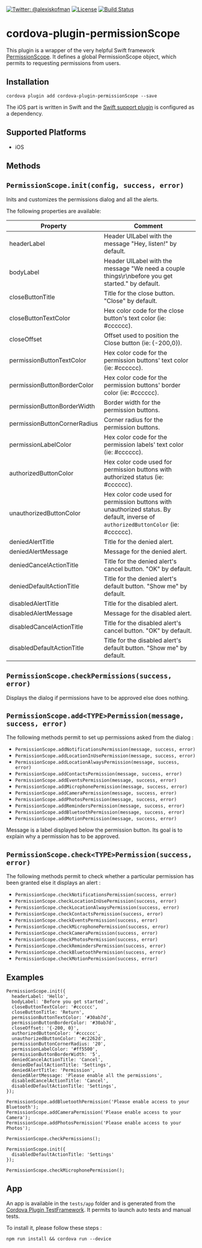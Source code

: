 [![Twitter: @alexiskofman](https://img.shields.io/badge/contact-@alexiskofman-blue.svg?style=flat)](https://twitter.com/alexiskofman)
[![License](https://img.shields.io/badge/license-apache2-green.svg?style=flat)](https://github.com/akofman/cordova-plugin-permissionScope/blob/master/LICENSE)
[![Build Status](https://travis-ci.org/akofman/cordova-plugin-permissionScope.svg?branch=master&style=flat)](https://travis-ci.org/akofman/cordova-plugin-permissionScope)

# cordova-plugin-permissionScope

This plugin is a wrapper of the very helpful Swift framework [PermissionScope](https://github.com/akofman/permissionScope).
It defines a global PermissionScope object, which permits to requesting permissions from users.

## Installation

```
cordova plugin add cordova-plugin-permissionScope --save
```
The iOS part is written in Swift and the [Swift support plugin](https://github.com/akofman/cordova-plugin-add-swift-support) is configured as a dependency.

## Supported Platforms

- iOS

## Methods

## `PermissionScope.init(config, success, error)`
Inits and customizes the permissions dialog and all the alerts.

The following properties are available:

Property | Comment
----- | -------
headerLabel | Header UILabel with the message "Hey, listen!" by default.
bodyLabel | Header UILabel with the message "We need a couple things\r\nbefore you get started." by default.
closeButtonTitle | Title for the close button. "Close" by default.
closeButtonTextColor | Hex color code for the close button's text color (ie: #cccccc).
closeOffset | Offset used to position the Close button (ie: {-200,0}).
permissionButtonTextColor | Hex color code for the permission buttons' text color (ie: #cccccc).
permissionButtonBorderColor | Hex color code for the permission buttons' border color (ie: #cccccc).
permissionButtonΒorderWidth | Border width for the permission buttons.
permissionButtonCornerRadius | Corner radius for the permission buttons.
permissionLabelColor | Hex color code for the permission labels' text color (ie: #cccccc).
authorizedButtonColor | Hex color code used for permission buttons with authorized status (ie: #cccccc).
unauthorizedButtonColor | Hex color code used for permission buttons with unauthorized status. By default, inverse of `authorizedButtonColor` (ie: #cccccc).
deniedAlertTitle | Title for the denied alert.
deniedAlertMessage | Message for the denied alert.
deniedCancelActionTitle | Title for the denied alert's cancel button. "OK" by default.
deniedDefaultActionTitle | Title for the denied alert's default button. "Show me" by default.
disabledAlertTitle | Title for the disabled alert.
disabledAlertMessage | Message for the disabled alert.
disabledCancelActionTitle | Title for the disabled alert's cancel button. "OK" by default.
disabledDefaultActionTitle | Title for the disabled alert's default button. "Show me" by default.

## `PermissionScope.checkPermissions(success, error)`
Displays the dialog if permissions have to be approved else does nothing.

## `PermissionScope.add<TYPE>Permission(message, success, error)`
The following methods permit to set up permissions asked from the dialog :
- `PermissionScope.addNotificationsPermission(message, success, error)`
- `PermissionScope.addLocationInUsePermission(message, success, error)`
- `PermissionScope.addLocationAlwaysPermission(message, success, error)`
- `PermissionScope.addContactsPermission(message, success, error)`
- `PermissionScope.addEventsPermission(message, success, error)`
- `PermissionScope.addMicrophonePermission(message, success, error)`
- `PermissionScope.addCameraPermission(message, success, error)`
- `PermissionScope.addPhotosPermission(message, success, error)`
- `PermissionScope.addRemindersPermission(message, success, error)`
- `PermissionScope.addBluetoothPermission(message, success, error)`
- `PermissionScope.addMotionPermission(message, success, error)`

Message is a label displayed below the permission button. Its goal is to explain why a permission has to be approved.

## `PermissionScope.check<TYPE>Permission(success, error)`
The following methods permit to check whether a particular permission has been granted else it displays an alert :
- `PermissionScope.checkNotificationsPermission(success, error)`
- `PermissionScope.checkLocationInUsePermission(success, error)`
- `PermissionScope.checkLocationAlwaysPermission(success, error)`
- `PermissionScope.checkContactsPermission(success, error)`
- `PermissionScope.checkEventsPermission(success, error)`
- `PermissionScope.checkMicrophonePermission(success, error)`
- `PermissionScope.checkCameraPermission(success, error)`
- `PermissionScope.checkPhotosPermission(success, error)`
- `PermissionScope.checkRemindersPermission(success, error)`
- `PermissionScope.checkBluetoothPermission(success, error)`
- `PermissionScope.checkMotionPermission(success, error)`

## Examples

```
PermissionScope.init({
  headerLabel: 'Hello',
  bodyLabel: 'Before you get started',
  closeButtonTextColor: '#cccccc',
  closeButtonTitle: 'Return',
  permissionButtonTextColor: '#30ab7d',
  permissionButtonBorderColor: '#30ab7d',
  closeOffset: '{-200, 0}',
  authorizedButtonColor: '#cccccc',
  unauthorizedButtonColor: '#c2262d',
  permissionButtonCornerRadius: '20',
  permissionLabelColor: '#ff5500',
  permissionButtonΒorderWidth: '5',
  deniedCancelActionTitle: 'Cancel',
  deniedDefaultActionTitle: 'Settings',
  deniedAlertTitle: 'Permission',
  deniedAlertMessage: 'Please enable all the permissions',
  disabledCancelActionTitle: 'Cancel',
  disabledDefaultActionTitle: 'Settings',
});

PermissionScope.addBluetoothPermission('Please enable access to your Bluetooth');
PermissionScope.addCameraPermission('Please enable access to your Camera');
PermissionScope.addPhotosPermission('Please enable access to your Photos');

PermissionScope.checkPermissions();
```

```
PermissionScope.init({
  disabledDefaultActionTitle: 'Settings'
});

PermissionScope.checkMicrophonePermission();
```

## App

An app is available in the `tests/app` folder and is generated from the [Cordova Plugin TestFramework](https://github.com/apache/cordova-plugin-test-framework).
It permits to launch auto tests and manual tests.

To install it, please follow these steps :

```
npm run install && cordova run --device
```
